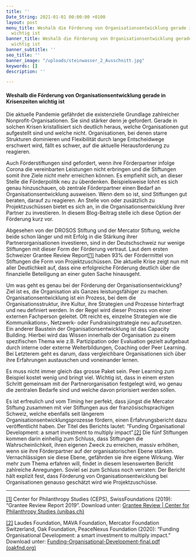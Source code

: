 ```yaml
---
title: ''
Date_String: 2021-01-01 00:00:00 +0100
layout: post
menu_title: Weshalb die Förderung von Organisationsentwicklung gerade in Krisenzeiten
  wichtig ist
banner_title: Weshalb die Förderung von Organisationsentwicklung gerade in Krisenzeiten
  wichtig ist
banner_subtitle: ''
seo_title: ''
banner_image: "/uploads/steinwasser_2_Ausschnitt.jpg"
keywords: []
description: ''

---
```

#### Weshalb die Förderung von Organisationsentwicklung gerade in Krisenzeiten wichtig ist

Die aktuelle Pandemie gefährdet die existenzielle Grundlage zahlreicher Nonprofit-Organisationen. Sie sind stärker denn je gefordert. Gerade in solchen Krisen kristallisiert sich deutlich heraus, welche Organisationen gut aufgestellt sind und welche nicht. Organisationen, bei denen starre Strukturen dominieren und Flexibilität durch lange Entscheidwege erschwert wird, fällt es schwer, auf die aktuelle Herausforderung zu reagieren.

Auch Förderstiftungen sind gefordert, wenn ihre Förderpartner infolge Corona die vereinbarten Leistungen nicht erbringen und die Stiftungen somit ihre Ziele nicht mehr erreichen können. Es empfiehlt sich, an dieser Stelle die Förderpolitik neu zu überdenken. Beispielsweise lohnt es sich genau hinzuschauen, ob zentrale Förderpartner einen Bedarf an Organisationsentwicklung ausweisen. Wenn dem so ist, sind Stiftungen gut beraten, darauf zu reagieren. An Stelle von oder zusätzlich zu Projektzuschüssen bietet es sich an, in die Organisationsentwicklung ihrer Partner zu investieren. In diesem Blog-Beitrag stelle ich diese Option der Förderung kurz vor.

Abgesehen von der DROSOS Stiftung und der Mercator Stiftung, welche beide schon länger und mit Erfolg in die Stärkung ihrer Partnerorganisationen investieren, sind in der Deutschschweiz nur wenige Stiftungen mit dieser Form der Förderung vertraut. Laut dem ersten Schweizer Grantee Review Report[\[1\]](https://thephilanthropist.ch/weshalb-die-foerderung-von-organisationsentwicklung-gerade-in-krisenzeiten-wichtig-ist/#_ftn1) haben 93% der Fördermittel von Stiftungen die Form von Projektzuschüssen. Die aktuelle Krise zeigt nun mit aller Deutlichkeit auf, dass eine erfolgreiche Förderung deutlich über die finanzielle Beteiligung an einer guten Sache hinausgeht.

Um was geht es genau bei der Förderung der Organisationsentwicklung? Ziel ist es, die Organisation als Ganzes leistungsfähiger zu machen. Organisationsentwicklung ist ein Prozess, bei dem die Organisationsstruktur, ihre Kultur, ihre Strategien und Prozesse hinterfragt und neu definiert werden. In der Regel wird dieser Prozess von einer externen Fachperson geleitet. Oft reicht es, einzelne Strategien wie die Kommunikations‑, Netzwerk- oder Fundraisingstrategie neu aufzusetzen. Ein anderer Baustein der Organisationsentwicklung ist das Capacity Building. Hierbei wird das Wissen innerhalb der Organisation zu einem spezifischen Thema wie z.B. Partizipation oder Evaluation gezielt aufgebaut durch interne oder externe Weiterbildungen, Coaching oder Peer Learning. Bei Letzterem geht es darum, dass vergleichbare Organisationen sich über ihre Erfahrungen austauschen und voneinander lernen.

Es muss nicht immer gleich das grosse Paket sein. Peer Learning zum Beispiel kostet wenig und bringt viel. Wichtig ist, dass in einem ersten Schritt gemeinsam mit der Partnerorganisation festgelegt wird, wo genau die zentralen Bedarfe sind und welche davon priorisiert werden sollen.

Es ist erfreulich und vom Timing her perfekt, dass jüngst die Mercator Stiftung zusammen mit vier Stiftungen aus der französischsprachigen Schweiz, welche ebenfalls seit längerem Organisationsentwicklungsprozesse fördern, einen Erfahrungsbericht dazu veröffentlicht haben. Der Titel des Berichts lautet: “Funding Organisational Development: a smart investment to multiply impact”.[\[2\]](https://thephilanthropist.ch/weshalb-die-foerderung-von-organisationsentwicklung-gerade-in-krisenzeiten-wichtig-ist/#_ftn2) Die fünf Stiftungen kommen darin einhellig zum Schluss, dass Stiftungen die Wahrscheinlichkeit, ihren eigenen Zweck zu erreichen, massiv erhöhen, wenn sie ihre Förderpartner auf der organisatorischen Ebene stärken. Vernachlässigen sie diese Ebene, gefährden sie ihre eigene Wirkung. Wer mehr zum Thema erfahren will, findet in diesem lesenswerten Bericht zahlreiche Anregungen. Soviel sei zum Schluss noch verraten: Der Bericht hält explizit fest, dass Förderung von Organisationsentwicklung bei Organisationen genauso geschätzt wird wie Projektzuschüsse.

***

[\[1\]](https://thephilanthropist.ch/weshalb-die-foerderung-von-organisationsentwicklung-gerade-in-krisenzeiten-wichtig-ist/#_ftnref1) Center for Philanthropy Studies (CEPS), SwissFoundations (2019): “Grantee Review Report 2019”. Download unter: [Grantee Review | Center for Philanthropy Studies (unibas.ch)](https://ceps.unibas.ch/de/praxistransfer/granteereview/)

[\[2\]](https://thephilanthropist.ch/weshalb-die-foerderung-von-organisationsentwicklung-gerade-in-krisenzeiten-wichtig-ist/#_ftnref2) Laudes Foundation, MAVA Foundation, Mercator Foundation Switzerland, Oak Foundation, PeaceNexus Foundation (2020): “Funding Organisational Development: a smart investment to multiply impact.” Download unter: [Funding-Organisational-Development-final.pdf (oakfnd.org)](https://oakfnd.org/wp-content/uploads/2020/10/Funding-Organisational-Development-final.pdf#:\~:text=Funding%20Organisational%20Development%20%28OD%29%20is%20a%20smart%20investment,Mercator%20Foundation%20Switzerland%2C%20Oak%20Foundation%20and%20PeaceNexus%20Foundation.)